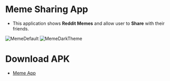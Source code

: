 # Meme Sharing App

- This application shows **Reddit Memes** and allow user to **Share** with their friends.

![MemeDefault](https://user-images.githubusercontent.com/58438542/101320231-63255c80-3889-11eb-98f9-1913e7ef944c.png)
![MemeDarkTheme](https://user-images.githubusercontent.com/58438542/101320268-7801f000-3889-11eb-8b10-14297f588402.png)


# Download APK 

- [Meme App](https://drive.google.com/file/d/1I5eV51sHxDbNNpR5km6IoK3E3pMVqzHx/view?usp=sharing)
